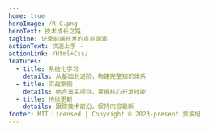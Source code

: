 ```yaml
---
home: true
heroImage: /R-C.png
heroText: 技术成长之路
tagline: 记录前端开发的点点滴滴
actionText: 快速上手 →
actionLink: /Html+Css/
features:
  - title: 系统化学习
    details: 从基础到进阶，构建完整知识体系
  - title: 实战案例
    details: 结合真实项目，掌握核心开发技能
  - title: 持续更新
    details: 跟踪技术前沿，保持内容最新
footer: MIT Licensed | Copyright © 2023-present 贾滨旭
---
```

